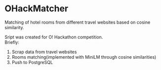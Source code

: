 # OHackMatcher
Matching of hotel rooms from different travel websites based on cosine similarity.

Sript was created for O! Hackathon competition.  
Briefly: 
1. Scrap data from travel websites
2. Rooms matching(implemented with MiniLM through cosine similarities)
3. Push to PostgreSQL 
